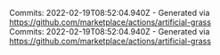 Commits: 2022-02-19T08:52:04.940Z - Generated via https://github.com/marketplace/actions/artificial-grass
<br>
Commits: 2022-02-19T08:52:04.940Z - Generated via https://github.com/marketplace/actions/artificial-grass
<br>
